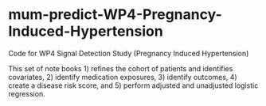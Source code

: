 # mum-predict-WP4-Pregnancy-Induced-Hypertension
Code for WP4 Signal Detection Study (Pregnancy Induced Hypertension)


This set of note books 1) refines the cohort of patients and identifies covariates, 2) identify medication exposures, 3) identify outcomes, 4) create a disease risk score, and 5) perform adjusted and unadjusted logistic regression.
